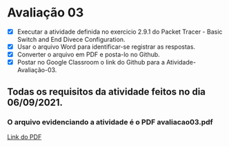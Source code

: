# Avaliação 03
- [x] Executar a atividade definida no exercicio 2.9.1 do Packet Tracer - Basic Switch and End Divece Configuration.
- [x] Usar o arquivo Word para identificar-se registrar as respostas. 
- [x] Converter o arquivo em PDF e posta-lo no Github.
- [x] Postar no Google Classroom o link do Github para a Atividade-Avaliação-03.

## Todas os requisitos da atividade feitos no dia 06/09/2021.
### O arquivo evidenciando a atividade é o PDF avaliacao03.pdf
[Link do PDF](https://github.com/Yuri-Santiago/yuri-santiago-p8-info-sor2/blob/main/atividades-avaliacao/avaliacao03/avaliacao03.pdf)
